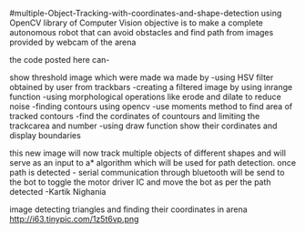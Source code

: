 #multiple-Object-Tracking-with-coordinates-and-shape-detection
using OpenCV library of Computer Vision objective is to make a complete autonomous robot that can
avoid obstacles and find path from images provided by webcam of the arena

the code posted here can-

  show threshold image which were made wa made by
                                                -using HSV filter obtained by user from trackbars
                                                -creating a filtered image by using inrange function
                                                -using morphological operations like erode and dilate to reduce noise
                                                -finding contours using opencv 
                                                -use moments method to find area of tracked contours
                                                -find the cordinates of countours and limiting the trackcarea and number
                                                -using draw function show their cordinates and display boundaries
                                                

this new image will now track multiple objects of different shapes and will serve as an input to a* algorithm
which will be used for path detection.
once path is detected - serial communication through bluetooth will be send to the bot to toggle the motor driver IC 
and move the bot as per the path detected
                                          -Kartik Nighania

image detecting triangles and finding their coordinates in arena
http://i63.tinypic.com/1z5t6vp.png
